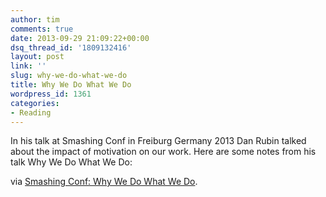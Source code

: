 ```yaml
---
author: tim
comments: true
date: 2013-09-29 21:09:22+00:00
dsq_thread_id: '1809132416'
layout: post
link: ''
slug: why-we-do-what-we-do
title: Why We Do What We Do
wordpress_id: 1361
categories:
- Reading
---
```


In his talk at Smashing Conf in Freiburg Germany 2013 Dan Rubin talked about
the impact of motivation on our work. Here are some notes from his talk Why We
Do What We Do:

via [Smashing Conf: Why We Do What We Do](http://www.lukew.com/ff/entry.asp?1791=).
